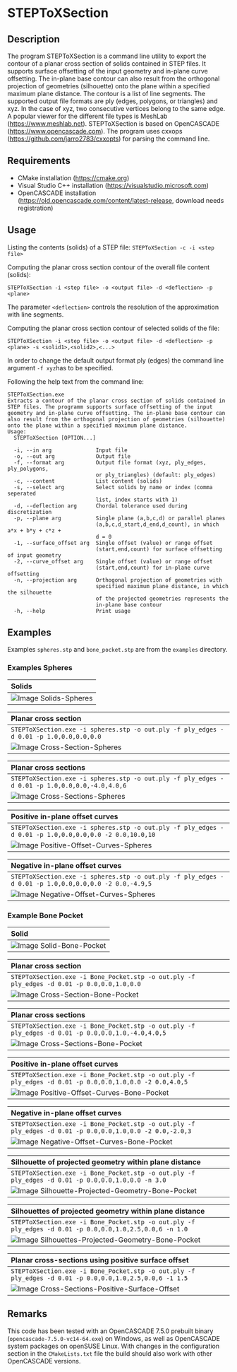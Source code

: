 # STEPToXSection

## Description
The program STEPToXSection is a command line utility to export the contour of a planar cross section of solids contained in STEP files. It supports surface offsetting of the input geometry and in-plane curve offsetting. The in-plane base contour can also result from the orthogonal projection of geometries (silhouette) onto the plane within a specified maximum plane distance. The contour is a list of line segments. The supported output file formats are ply (edges, polygons, or triangles) and xyz. In the case of xyz, two consecutive vertices belong to the same edge. A popular viewer for the different file types is MeshLab (https://www.meshlab.net). STEPToXSection is based on OpenCASCADE (https://www.opencascade.com). The program uses cxxops (https://github.com/jarro2783/cxxopts) for parsing the command line.

## Requirements
 * CMake installation (https://cmake.org)
 * Visual Studio C++ installation (https://visualstudio.microsoft.com)
 * OpenCASCADE installation (https://old.opencascade.com/content/latest-release, download needs registration)

## Usage
Listing the contents (solids) of a STEP file:
`STEPToXSection -c -i <step file>`

Computing the planar cross section contour of the overall file content (solids):

`STEPToXSection -i <step file> -o <output file> -d <deflection> -p <plane>`

The parameter `<deflection>` controls the resolution of the approximation with line segments.

Computing the planar cross section contour of selected solids of the file:

`STEPToXSection -i <step file> -o <output file> -d <deflection> -p <plane> -s <solid1>,<solid2>,<...>`

In order to change the default output format ply (edges) the command line argument `-f xyz`has to be specified.

Following the help text from the command line:
```
STEPToXSection.exe
Extracts a contour of the planar cross section of solids contained in STEP files. The programm supports surface offsetting of the input geometry and in-plane curve offsetting. The in-plane base contour can also result from the orthogonal projection of geometries (silhouette) onto the plane within a specified maximum plane distance.
Usage:
  STEPToXSection [OPTION...]

  -i, --in arg              Input file
  -o, --out arg             Output file
  -f, --format arg          Output file format (xyz, ply_edges, ply_polygons,
                            or ply_triangles) (default: ply_edges)
  -c, --content             List content (solids)
  -s, --select arg          Select solids by name or index (comma seperated
                            list, index starts with 1)
  -d, --deflection arg      Chordal tolerance used during discretization
  -p, --plane arg           Single plane (a,b,c,d) or parallel planes
                            (a,b,c,d_start,d_end,d_count), in which a*x + b*y + c*z +
                            d = 0
  -1, --surface_offset arg  Single offset (value) or range offset
                            (start,end,count) for surface offsetting of input geometry
  -2, --curve_offset arg    Single offset (value) or range offset
                            (start,end,count) for in-plane curve offsetting
  -n, --projection arg      Orthogonal projection of geometries with
                            specified maximum plane distance, in which the silhouette
                            of the projected geometries represents the
                            in-plane base contour
  -h, --help                Print usage
```

## Examples

Examples `spheres.stp` and `bone_pocket.stp` are from the `examples` directory.

### Examples Spheres

| Solids |
| :--- |
| ![Image Solids-Spheres](examples/spheres/solids.png) |

| Planar cross section |
| :--- |
| `STEPToXSection.exe -i spheres.stp -o out.ply -f ply_edges -d 0.01 -p 1.0,0.0,0.0,0.0` |
| ![Image Cross-Section-Spheres](examples/spheres/cross_section.png) |

| Planar cross sections |
| :--- |
| `STEPToXSection.exe -i spheres.stp -o out.ply -f ply_edges -d 0.01 -p 1.0,0.0,0.0,-4.0,4.0,6` |
| ![Image Cross-Sections-Spheres](examples/spheres/cross_sections.png) |

| Positive in-plane offset curves |
| :--- |
| `STEPToXSection.exe -i spheres.stp -o out.ply -f ply_edges -d 0.01 -p 1.0,0.0,0.0,0.0 -2 0.0,10.0,10` |
| ![Image Positive-Offset-Curves-Spheres](examples/spheres/positive_offset_curves.png) |

| Negative in-plane offset curves |
| :--- |
| `STEPToXSection.exe -i spheres.stp -o out.ply -f ply_edges -d 0.01 -p 1.0,0.0,0.0,0.0 -2 0.0,-4.9,5` |
| ![Image Negative-Offset-Curves-Spheres](examples/spheres/negative_offset_curves.png) |

### Example Bone Pocket

| Solid |
| :--- |
| ![Image Solid-Bone-Pocket](examples/bone_pocket/solid.png) |

| Planar cross section |
| :--- |
| `STEPToXSection.exe -i Bone_Pocket.stp -o out.ply -f ply_edges -d 0.01 -p 0.0,0.0,1.0,0.0` |
| ![Image Cross-Section-Bone-Pocket](examples/bone_pocket/cross_section.png) |

| Planar cross sections |
| :--- |
| `STEPToXSection.exe -i Bone_Pocket.stp -o out.ply -f ply_edges -d 0.01 -p 0.0,0.0,1.0,-4.0,4.0,5` |
| ![Image Cross-Sections-Bone-Pocket](examples/bone_pocket/cross_sections.png) |

| Positive in-plane offset curves |
| :--- |
| `STEPToXSection.exe -i Bone_Pocket.stp -o out.ply -f ply_edges -d 0.01 -p 0.0,0.0,1.0,0.0 -2 0.0,4.0,5` |
| ![Image Positive-Offset-Curves-Bone-Pocket](examples/bone_pocket/positive_offset_curves.png) |

| Negative in-plane offset curves |
| :--- |
| `STEPToXSection.exe -i Bone_Pocket.stp -o out.ply -f ply_edges -d 0.01 -p 0.0,0.0,1.0,0.0 -2 0.0,-2.0,3` |
| ![Image Negative-Offset-Curves-Bone-Pocket](examples/bone_pocket/negative_offset_curves.png) |

| Silhouette of projected geometry within plane distance |
| :--- |
| `STEPToXSection.exe -i Bone_Pocket.stp -o out.ply -f ply_edges -d 0.01 -p 0.0,0.0,1.0,0.0 -n 3.0` |
| ![Image Silhouette-Projected-Geometry-Bone-Pocket](examples/bone_pocket/silhouette_projected_geometry.png) |

| Silhouettes of projected geometry within plane distance |
| :--- |
| `STEPToXSection.exe -i Bone_Pocket.stp -o out.ply -f ply_edges -d 0.01 -p 0.0,0.0,1.0,2.5,0.0,6 -n 1.0` |
| ![Image Silhouettes-Projected-Geometry-Bone-Pocket](examples/bone_pocket/silhouettes_projected_geometry.png) |

| Planar cross-sections using positive surface offset |
| :--- |
| `STEPToXSection.exe -i Bone_Pocket.stp -o out.ply -f ply_edges -d 0.01 -p 0.0,0.0,1.0,2.5,0.0,6 -1 1.5` |
| ![Image Cross-Sections-Positive-Surface-Offset](examples/bone_pocket/cross_sections_positive_surface_offset.png) |

## Remarks
This code has been tested with an OpenCASCADE 7.5.0 prebuilt binary (`opencascade-7.5.0-vc14-64.exe`) on Windows, as well as OpenCASCADE system packages on openSUSE Linux. With changes in the configuration section in the `CMakeLists.txt` file the build should also work with other OpenCASCADE versions.